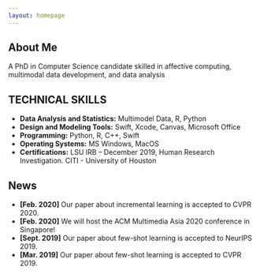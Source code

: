 ```yaml
---
layout: homepage
---
```


## About Me

A PhD in Computer Science candidate skilled in affective computing, multimodal data development, and data analysis

## TECHNICAL SKILLS

- **Data Analysis and Statistics:** Multimodel Data, R, Python
- **Design and Modeling Tools:** Swift, Xcode, Canvas, Microsoft Office
- **Programming:** Python, R, C++, Swift
- **Operating Systems:** MS Windows, MacOS
- **Certifications:** LSU IRB – December 2019, Human Research Investigation. CITI - University of Houston

## News

- **[Feb. 2020]** Our paper about incremental learning is accepted to CVPR 2020.
- **[Feb. 2020]** We will host the ACM Multimedia Asia 2020 conference in Singapore!
- **[Sept. 2019]** Our paper about few-shot learning is accepted to NeurIPS 2019.
- **[Mar. 2019]** Our paper about few-shot learning is accepted to CVPR 2019.

<!-- {% include_relative _includes/publications.md %} -->

<!--  {% include_relative _includes/services.md %} -->
